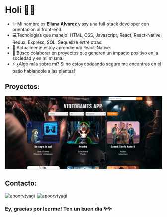 # Holi 👋👋
- ✨ Mi nombre es **Eliana Alvarez** y soy una full-stack developer con orientación al front-end.
- 💻Tecnologías que manejo: HTML, CSS, Javascript, React, React-Native, Redux, Express, SQL, Sequelize entre otras.
- 🌱 Actualmente estoy aprendiendo React-Native.
- 👯 Busco colaborar en proyectos que generen un impacto positivo en la sociedad y en mi misma. 
- ⚡ ¿Algo más sobre mi? Si no estoy codeando seguro me encontras en el patio hablandole a las plantas!

## Proyectos:

<p>
  <a><img src='https://github.com/Alvarezeli/Alvarezeli/blob/main/PI%20-%20videogames/Captura%20de%20pantalla%202022-01-31%20192230.png'></a>
</p>

## Contacto:

<span align="center">
<a href="http://www.linkedin.com/in/eliana-gabriela-alvarez/" target="_blank"><img align="center" src="https://cdn-icons-png.flaticon.com/512/1383/1383262.png" alt="apoorvtyagi" height="45" width="45" /></a>&nbsp;
<a href="mailto:alvarezeliana00@gmail.com" target="blank"><img align="center" src="https://cdn-icons-png.flaticon.com/512/324/324123.png" alt="apoorvtyagi" height="45" width="45" /></a>&nbsp;
</span>

<br/>

### Ey, gracias por leerme! Ten un buen día ✨✨


